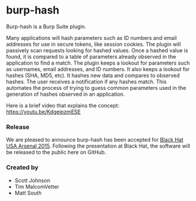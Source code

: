 # burp-hash

Burp-hash is a Burp Suite plugin. 

Many applications will hash parameters such as ID numbers and email addresses for use in secure tokens, like session cookies. The plugin will passively scan requests looking for hashed values. Once a hashed value is found, it is compared to a table of parameters already observed in the application to find a match. The plugin keeps a lookout for parameters such as usernames, email addresses, and ID numbers. It also keeps a lookout for hashes (SHA, MD5, etc). It hashes new data and compares to observed hashes. The user receives a notification if any hashes match. This automates the process of trying to guess common parameters used in the generation of hashes observed in an application.

Here is a brief video that explains the concept: https://youtu.be/KdgeipzmESE

### Release

We are pleased to announce burp-hash has been accepted for [Black Hat USA Arsenal 2015](https://www.blackhat.com/us-15/arsenal.html#burp-hash). Following the presentation at Black Hat, the software will be released to the public here on GitHub.


### Created by

* Scott Johnson
* Tim MalcomVetter
* Matt South
